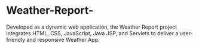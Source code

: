 # Weather-Report-
  Developed as a dynamic web application, the Weather Report project integrates HTML, CSS, JavaScript, Java JSP, and Servlets to deliver a user-friendly and responsive Weather App. 
